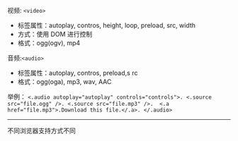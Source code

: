  视频: `<video>`
* 标签属性：autoplay, contros, height, loop, preload, src, width
* 方式：使用 DOM 进行控制
* 格式：ogg(ogv), mp4

音频:`<audio>`
* 标签属性：autoplay, contros, preload,s rc
* 格式：ogg(oga), mp3, wav, AAC

举例：
`<.audio autoplay="autoplay" controls="controls">.
     <.source src="file.ogg" />.
     <.source src="file.mp3" />. 
     <.a href="file.mp3">.Download this file.</.a>.
</.audio>`

------
不同浏览器支持方式不同

